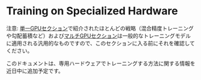 <!--Copyright 2023 The HuggingFace Team. All rights reserved.

Licensed under the Apache License, Version 2.0 (the "License"); you may not use this file except in compliance with
the License. You may obtain a copy of the License at

http://www.apache.org/licenses/LICENSE-2.0

Unless required by applicable law or agreed to in writing, software distributed under the License is distributed on
an "AS IS" BASIS, WITHOUT WARRANTIES OR CONDITIONS OF ANY KIND, either express or implied. See the License for the

⚠️ Note that this file is in Markdown but contain specific syntax for our doc-builder (similar to MDX) that may not be
rendered properly in your Markdown viewer.

-->

# Training on Specialized Hardware

<Tip>

注意: [単一GPUセクション](perf_train_gpu_one)で紹介されたほとんどの戦略（混合精度トレーニングや勾配蓄積など）および[マルチGPUセクション](perf_train_gpu_many)は一般的なトレーニングモデルに適用される汎用的なものですので、このセクションに入る前にそれを確認してください。

</Tip>

このドキュメントは、専用ハードウェアでトレーニングする方法に関する情報を近日中に追加予定です。
